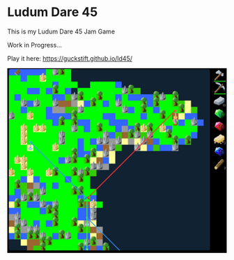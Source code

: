 # Ludum Dare 45

This is my Ludum Dare 45 Jam Game

Work in Progress...

Play it here:
https://guckstift.github.io/ld45/

![Work in Progress](doc/wip5.jpg)

